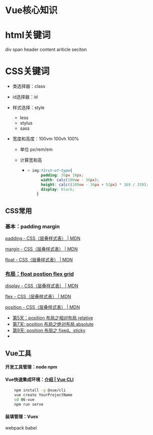 # Vue核心知识

# html关键词

div span header content ariticle seciton





# CSS关键词

- 类选择器：class

- id选择器：id 

- 样式选择：style 

  - less
  - stylus
  - sass

- 宽度和高度：100vm 100vh   100%

  - 单位 px/rem/em

  - 计算宽和高

    - ```css
      > img:first-of-type{
            padding: 26px 18px;
            width: calc(100vw - 36px);
            height: calc((100vw - 36px + 52px) * 169 / 339);
            display: block;
          }
      ```

## **CSS常用**

### 基本：padding margin  

[padding \- CSS（层叠样式表） \| MDN](https://developer.mozilla.org/zh-CN/docs/Web/CSS/padding)

[margin \- CSS（层叠样式表） \| MDN](https://developer.mozilla.org/zh-CN/docs/Web/CSS/margin)

[float \- CSS（层叠样式表） \| MDN](https://developer.mozilla.org/zh-CN/docs/Web/CSS/float)

### [布局：float  postion flex grid](https://mp.weixin.qq.com/s/oDNuyEdgUPweSZiOWnriQA)

[display \- CSS（层叠样式表） \| MDN](https://developer.mozilla.org/zh-CN/docs/Web/CSS/display)


[flex \- CSS（层叠样式表） \| MDN](https://developer.mozilla.org/zh-CN/docs/Web/CSS/flex)

[position \- CSS（层叠样式表） \| MDN](https://developer.mozilla.org/zh-CN/docs/Web/CSS/position)

- [第5天：position 布局之相对布局 relative](https://mp.weixin.qq.com/s/RFlSDGIq7ERm2CWCzpQCJQ)
- [第7天: position 布局之绝对布局 absolute](https://mp.weixin.qq.com/s/UJZTjsKUC-aOo0zrNrryiQ)
- [第9天: position 布局之 fixed、sticky](https://mp.weixin.qq.com/s/OOOrutqFKvOsY_Td-cpi4w)
- 






## Vue工具

#### 开发工具管理：node  npm

#### Vue快速集成环境：[介绍 \| Vue CLI](https://cli.vuejs.org/zh/guide/)

```bash
	npm install -g @vue/cli
	vue create YourProjectName
	cd 06-vue
	npm run serve
```

#### 装填管理：Vuex

webpack babel

